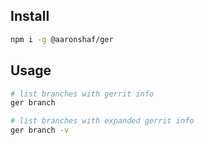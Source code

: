 ## Install

```bash
npm i -g @aaronshaf/ger
```

## Usage

```bash
# list branches with gerrit info
ger branch

# list branches with expanded gerrit info
ger branch -v
```